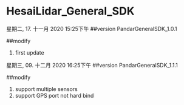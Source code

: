 # HesaiLidar_General_SDK

星期二, 17. 十一月 2020 15:25下午 
##version
PandarGeneralSDK_1.0.1 

##modify
1. first update

星期三, 09. 十二月 2020 16:25下午 
##version
PandarGeneralSDK_1.1.1 

##modify
1. support multiple sensors
2. support GPS port not hard bind 
